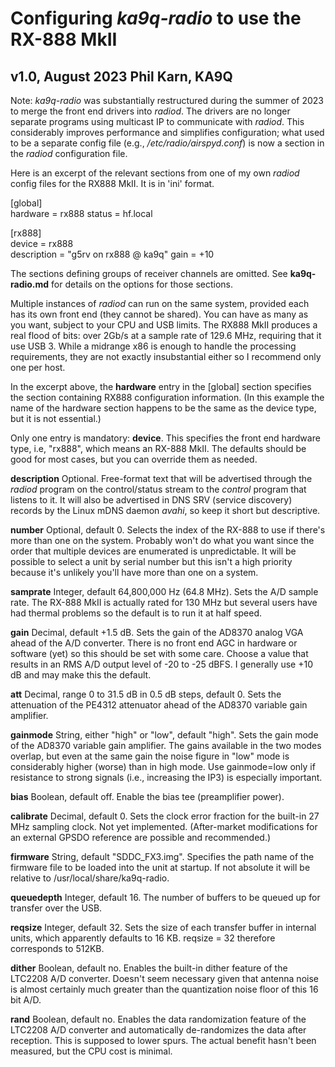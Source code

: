 Configuring *ka9q-radio* to use the RX-888 MkII
===============================================
v1.0, August 2023
Phil Karn, KA9Q
---------------

Note: *ka9q-radio* was substantially restructured during the summer of 2023 to merge the front end
drivers into *radiod*. The drivers are no longer separate programs using multicast IP to communicate
with *radiod*. This considerably improves performance and simplifies configuration; what used to be a separate config file
(e.g., */etc/radio/airspyd.conf*) is now a section in the *radiod* configuration file.

Here is an excerpt of the relevant sections from one of my own *radiod* config files for the RX888 MkII.
It is in 'ini' format.

[global]  
hardware = rx888
status = hf.local

[rx888]  
device = rx888  
description = "g5rv on rx888 @ ka9q"
gain = +10


The sections defining groups of receiver channels are omitted. See **ka9q-radio.md** for details on the options
for those sections.

Multiple instances of *radiod* can run on the same system, provided each has its own front end (they cannot be shared).
You can have as many as you want, subject to your CPU and USB limits.
The RX888 MkII produces a real flood of bits: over 2Gb/s at a sample rate of 129.6 MHz, requiring that it use USB 3.
While a midrange x86 is enough to handle the processing requirements, they are not exactly insubstantial either so I recommend
only one per host.

In the excerpt above, the **hardware** entry in the [global] section specifies the section containing RX888 configuration
information. (In this example the name of the hardware section happens to be the same as the device type, but it is not essential.)

Only one entry is mandatory: **device**. This specifies the front end hardware type, i.e, "rx888", which means an RX-888 MkII.
The defaults should be good for most cases, but you can override them as needed.

**description** Optional. Free-format text that
will be advertised through the *radiod* program on the
control/status stream to the *control* program that
listens to it. It will also be advertised in DNS SRV (service
discovery) records by the Linux mDNS daemon *avahi*, so keep
it short but descriptive.

**number** Optional, default 0.
Selects the index of the RX-888 to use if there's more than one on the system. Probably won't do what you want since the order that multiple devices are enumerated is unpredictable.
It will be possible to select a unit by serial number but this isn't a high priority because it's unlikely you'll have more than one on a system.

**samprate** Integer, default 64,800,000 Hz (64.8 MHz). 
Sets the A/D sample rate. The RX-888 MkII is actually rated for 130 MHz but several users have had thermal problems so the default is to run it at half speed.

**gain** Decimal, default +1.5 dB.
Sets the gain of the AD8370 analog
VGA ahead of the A/D converter. There is no front end AGC in hardware or software (yet) so this
should be set with some care. Choose a value that results in an RMS
A/D output level of -20 to -25 dBFS. I generally use +10 dB and may
make this the default.

**att** Decimal, range 0 to 31.5 dB in 0.5 dB steps, default 0.
Sets the attenuation of the PE4312 attenuator ahead of the AD8370 variable gain amplifier.

**gainmode** String, either "high" or "low", default "high".
Sets the gain mode of the AD8370 variable gain amplifier. The gains available in the two modes overlap, but even at the same gain the noise figure in "low" mode is considerably higher (worse) than in high mode. Use gainmode=low only if resistance to strong signals (i.e., increasing the IP3) is especially important.

**bias** Boolean, default off. Enable the bias tee (preamplifier
power).

**calibrate** Decimal, default 0.
Sets the clock error fraction for
the built-in 27 MHz sampling clock. Not yet
implemented. (After-market modifications for an external GPSDO
reference are possible and recommended.)

**firmware** String, default "SDDC_FX3.img".
Specifies the path name of the firmware file to be loaded into the unit at startup. If not absolute it will be relative to /usr/local/share/ka9q-radio.

**queuedepth** Integer, default 16.
The number of buffers to be queued up for transfer over the USB.

**reqsize** Integer, default 32.
Sets the size of each transfer buffer in internal units, which apparently defaults to 16 KB. reqsize = 32 therefore corresponds to 512KB.

**dither** Boolean, default no.
Enables the built-in dither feature of the LTC2208 A/D converter. Doesn't seem necessary given that antenna noise is almost certainly much greater than the quantization
noise floor of this 16 bit A/D.

**rand** Boolean, default no.
Enables the data randomization feature of the LTC2208 A/D converter and automatically de-randomizes the data after reception. This is supposed to lower spurs. The actual benefit hasn't been measured, but the CPU cost is minimal.


